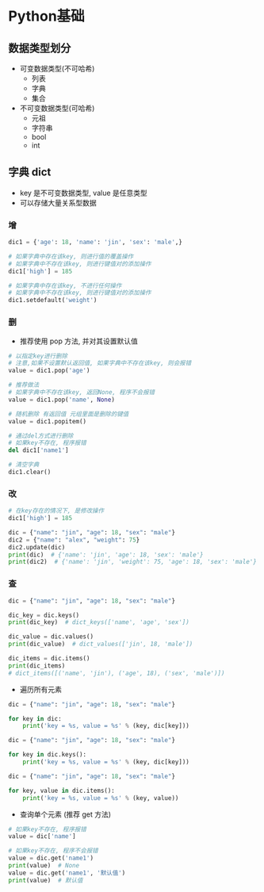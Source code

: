 # Python基础

## 数据类型划分

- 可变数据类型(不可哈希)
  - 列表
  - 字典
  - 集合
- 不可变数据类型(可哈希)
  - 元祖
  - 字符串
  - bool
  - int

## 字典 dict

- key 是不可变数据类型, value 是任意类型
- 可以存储大量关系型数据

### 增

```python
dic1 = {'age': 18, 'name': 'jin', 'sex': 'male',}

# 如果字典中存在该key, 则进行值的覆盖操作
# 如果字典中不存在该key, 则进行键值对的添加操作
dic1['high'] = 185  

# 如果字典中存在该key, 不进行任何操作
# 如果字典中不存在该key, 则进行键值对的添加操作
dic1.setdefault('weight')
```

### 删

- 推荐使用 pop 方法, 并对其设置默认值

```python
# 以指定key进行删除
# 注意,如果不设置默认返回值, 如果字典中不存在该key, 则会报错
value = dic1.pop('age')

# 推荐做法
# 如果字典中不存在该key, 返回None, 程序不会报错
value = dic1.pop('name', None)
```

```python
# 随机删除 有返回值 元组里面是删除的键值
value = dic1.popitem()
```

```python
# 通过del方式进行删除
# 如果key不存在, 程序报错
del dic1['name1']
```

```python
# 清空字典
dic1.clear()
```

### 改

```python
# 在key存在的情况下, 是修改操作
dic1['high'] = 185
```

```python
dic = {"name": "jin", "age": 18, "sex": "male"}
dic2 = {"name": "alex", "weight": 75}
dic2.update(dic)
print(dic)  # {'name': 'jin', 'age': 18, 'sex': 'male'}
print(dic2)  # {'name': 'jin', 'weight': 75, 'age': 18, 'sex': 'male'}
```

### 查

```python
dic = {"name": "jin", "age": 18, "sex": "male"}

dic_key = dic.keys()
print(dic_key)  # dict_keys(['name', 'age', 'sex'])

dic_value = dic.values()
print(dic_value)  # dict_values(['jin', 18, 'male'])

dic_items = dic.items()
print(dic_items)  
# dict_items([('name', 'jin'), ('age', 18), ('sex', 'male')])
```

- 遍历所有元素

```python
dic = {"name": "jin", "age": 18, "sex": "male"}

for key in dic:
    print('key = %s, value = %s' % (key, dic[key]))
```

```python
dic = {"name": "jin", "age": 18, "sex": "male"}

for key in dic.keys():
    print('key = %s, value = %s' % (key, dic[key]))
```

```python
dic = {"name": "jin", "age": 18, "sex": "male"}

for key, value in dic.items():
    print('key = %s, value = %s' % (key, value))
```

- 查询单个元素 (推荐 get 方法)

```python
# 如果key不存在, 程序报错
value = dic['name']
```

```python
# 如果key不存在, 程序不会报错
value = dic.get('name1')
print(value)  # None
value = dic.get('name1', '默认值')
print(value)  # 默认值
```

